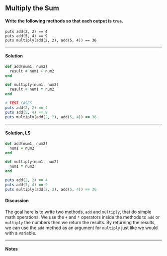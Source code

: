 ## Multiply the Sum
#### Write the following methods so that each output is `true`.
```
puts add(2, 2) == 4
puts add(5, 4) == 9
puts multiply(add(2, 2), add(5, 4)) == 36
```
___
#### Solution
```ruby
def add(num1, num2)
  result = num1 + num2
end

def multiply(num1, num2)
  result = num1 * num2
end

# TEST CASES
puts add(2, 2) == 4
puts add(5, 4) == 9
puts multiply(add(2, 2), add(5, 4)) == 36
```
___
#### Solution, LS
```ruby
def add(num1, num2)
  num1 + num2
end

def multiply(num1, num2)
  num1 * num2
end

puts add(2, 2) == 4
puts add(5, 4) == 9
puts multiply(add(2, 2), add(5, 4)) == 36
```
#### Discussion
The goal here is to write two methods, `add` and `multiply`, that do simple math operations. We use the `+` and `*` operators inside the methods to `add` or `multiply` the numbers then we return the results. By returning the results, we can use the `add` method as an argument for `multiply` just like we would with a variable.
___
#### Notes
